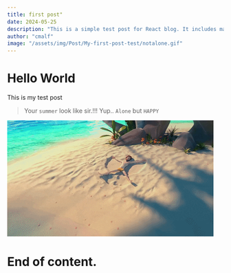 ```yaml
---
title: first post"
date: 2024-05-25
description: "This is a simple test post for React blog. It includes markdown elements like code, quotes, and images."
author: "cmalf"
image: "/assets/img/Post/My-first-post-test/notalone.gif"
---
```


# Hello World

This is my test post


> Your `summer` look like sir.!!!
> Yup.. `Alone` but `HAPPY`

![Summer Image](/assets/img/Post/My-first-post-test/summer.gif)

# End of content.
